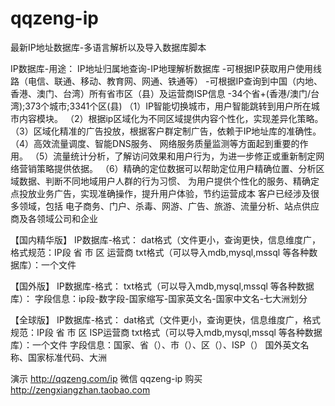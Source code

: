 qqzeng-ip
=========

最新IP地址数据库-多语言解析以及导入数据库脚本

 IP数据库-用途：
  IP地址归属地查询-IP地理解析数据库
 -可根据IP获取用户使用线路（电信、联通、移动、教育网、网通、铁通等） 
 -可根据IP查询到中国（内地、香港、澳门、台湾）所有省市区（县）及运营商ISP信息
 -34个省+(香港/澳门/台湾);373个城市;3341个区(县)
（1）IP智能切换城市，用户智能跳转到用户所在城市内容模块。
（2）根据ip区域化为不同区域提供内容个性化，实现差异化策略。
（3）区域化精准的广告投放，根据客户群定制广告，依赖于IP地址库的准确性。
（4）高效流量调度、智能DNS服务、 网络服务质量监测等方面起到重要的作用。
（5）流量统计分析，了解访问效果和用户行为，为进一步修正或重新制定网络营销策略提供依据。
（6）精确的定位数据可以帮助定位用户精确位置、分析区域数据、判断不同地域用户人群的行为习惯、
   为用户提供个性化的服务、精确定点投放业务广告，实现准确操作，提升用户体验，节约运营成本 
 客户已经涉及很多领域，包括 电子商务、门户、杀毒、网游、广告、旅游、流量分析、站点供应商及各领域公司和企业
 
 【国内精华版】 IP数据库-格式：
dat格式（文件更小，查询更快，信息维度广，格式规范：IP段 省 市 区 运营商
 txt格式（可以导入mdb,mysql,mssql 等各种数据库）：一个文件
 
【国外版】 IP数据库-格式：
 txt格式（可以导入mdb,mysql,mssql 等各种数据库）：
 字段信息：ip段-数字段-国家缩写-国家英文名-国家中文名-七大洲划分

【全球版】 IP数据库-格式：
dat格式（文件更小，查询更快，信息维度广，格式规范：IP段 省 市 区 ISP运营商
 txt格式（可以导入mdb,mysql,mssql 等各种数据库）：一个文件
 字段信息：国家、省（）、市（）、区（）、ISP（）
               国外英文名称、国家标准代码、大洲
 
演示  http://qqzeng.com/ip
微信  qqzeng-ip
购买  http://zengxiangzhan.taobao.com
 
